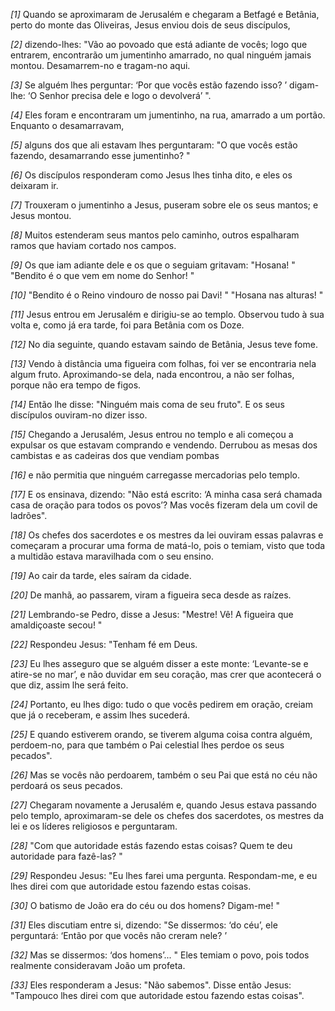 *[1]* Quando se aproximaram de Jerusalém e chegaram a Betfagé e Betânia, perto do monte das Oliveiras, Jesus enviou dois de seus discípulos,

*[2]* dizendo-lhes: "Vão ao povoado que está adiante de vocês; logo que entrarem, encontrarão um jumentinho amarrado, no qual ninguém jamais montou. Desamarrem-no e tragam-no aqui.

*[3]* Se alguém lhes perguntar: ‘Por que vocês estão fazendo isso? ’ digam-lhe: ‘O Senhor precisa dele e logo o devolverá’ ".

*[4]* Eles foram e encontraram um jumentinho, na rua, amarrado a um portão. Enquanto o desamarravam,

*[5]* alguns dos que ali estavam lhes perguntaram: "O que vocês estão fazendo, desamarrando esse jumentinho? "

*[6]* Os discípulos responderam como Jesus lhes tinha dito, e eles os deixaram ir.

*[7]* Trouxeram o jumentinho a Jesus, puseram sobre ele os seus mantos; e Jesus montou.

*[8]* Muitos estenderam seus mantos pelo caminho, outros espalharam ramos que haviam cortado nos campos.

*[9]* Os que iam adiante dele e os que o seguiam gritavam: "Hosana! " "Bendito é o que vem em nome do Senhor! "

*[10]* "Bendito é o Reino vindouro de nosso pai Davi! " "Hosana nas alturas! "

*[11]* Jesus entrou em Jerusalém e dirigiu-se ao templo. Observou tudo à sua volta e, como já era tarde, foi para Betânia com os Doze.

*[12]* No dia seguinte, quando estavam saindo de Betânia, Jesus teve fome.

*[13]* Vendo à distância uma figueira com folhas, foi ver se encontraria nela algum fruto. Aproximando-se dela, nada encontrou, a não ser folhas, porque não era tempo de figos.

*[14]* Então lhe disse: "Ninguém mais coma de seu fruto". E os seus discípulos ouviram-no dizer isso.

*[15]* Chegando a Jerusalém, Jesus entrou no templo e ali começou a expulsar os que estavam comprando e vendendo. Derrubou as mesas dos cambistas e as cadeiras dos que vendiam pombas

*[16]* e não permitia que ninguém carregasse mercadorias pelo templo.

*[17]* E os ensinava, dizendo: "Não está escrito: ‘A minha casa será chamada casa de oração para todos os povos’? Mas vocês fizeram dela um covil de ladrões".

*[18]* Os chefes dos sacerdotes e os mestres da lei ouviram essas palavras e começaram a procurar uma forma de matá-lo, pois o temiam, visto que toda a multidão estava maravilhada com o seu ensino.

*[19]* Ao cair da tarde, eles saíram da cidade.

*[20]* De manhã, ao passarem, viram a figueira seca desde as raízes.

*[21]* Lembrando-se Pedro, disse a Jesus: "Mestre! Vê! A figueira que amaldiçoaste secou! "

*[22]* Respondeu Jesus: "Tenham fé em Deus.

*[23]* Eu lhes asseguro que se alguém disser a este monte: ‘Levante-se e atire-se no mar’, e não duvidar em seu coração, mas crer que acontecerá o que diz, assim lhe será feito.

*[24]* Portanto, eu lhes digo: tudo o que vocês pedirem em oração, creiam que já o receberam, e assim lhes sucederá.

*[25]* E quando estiverem orando, se tiverem alguma coisa contra alguém, perdoem-no, para que também o Pai celestial lhes perdoe os seus pecados".

*[26]* Mas se vocês não perdoarem, também o seu Pai que está no céu não perdoará os seus pecados.

*[27]* Chegaram novamente a Jerusalém e, quando Jesus estava passando pelo templo, aproximaram-se dele os chefes dos sacerdotes, os mestres da lei e os líderes religiosos e perguntaram.

*[28]* "Com que autoridade estás fazendo estas coisas? Quem te deu autoridade para fazê-las? "

*[29]* Respondeu Jesus: "Eu lhes farei uma pergunta. Respondam-me, e eu lhes direi com que autoridade estou fazendo estas coisas.

*[30]* O batismo de João era do céu ou dos homens? Digam-me! "

*[31]* Eles discutiam entre si, dizendo: "Se dissermos: ‘do céu’, ele perguntará: ‘Então por que vocês não creram nele? ’

*[32]* Mas se dissermos: ‘dos homens’... " Eles temiam o povo, pois todos realmente consideravam João um profeta.

*[33]* Eles responderam a Jesus: "Não sabemos". Disse então Jesus: "Tampouco lhes direi com que autoridade estou fazendo estas coisas".


